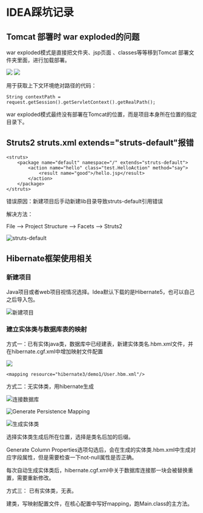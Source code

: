 # IDEA踩坑记录

## Tomcat 部署时 war exploded的问题

war exploded模式是直接把文件夹、jsp页面 、classes等等移到Tomcat 部署文件夹里面，进行加载部署。

![](../.gitbook/assets/image7.png) ![](https://github.com/QiQixvs/JavaLearnNote/tree/9f84335b1fb8c1e792ddb4feebf55381c89f784e/.gitbook/assets/capture.png)

用于获取上下文环境绝对路径的代码：

```text
String contextPath = request.getSession().getServletContext().getRealPath();
```

war exploded模式最终没有部署在Tomcat的位置，而是项目本身所在位置的指定目录下。

## Struts2 struts.xml extends="struts-default"报错

```text
<struts>
    <package name="default" namespace="/" extends="struts-default">
        <action name="hello" class="test.HelloAction" method="say">
            <result name="good">/hello.jsp</result>
        </action>
    </package>
</struts>
```

错误原因：新建项目后手动新建lib目录导致struts-default引用错误

解决方法：

File --&gt; Project Structure --&gt; Facets --&gt; Struts2

![struts-default](../.gitbook/assets/2020-03-09-15-34-09.png)

## Hibernate框架使用相关

### 新建项目

Java项目或者web项目视情况选择。Idea默认下载的是Hibernate5，也可以自己之后导入包。

![&#x65B0;&#x5EFA;&#x9879;&#x76EE;](../.gitbook/assets/2020-03-20-10-32-32.png)

### 建立实体类与数据库表的映射

方式一：已有实体java类，数据库中已经建表，新建实体类名.hbm.xml文件，并在hibernate.cgf.xml中增加映射文件配置

![](../.gitbook/assets/2020-03-20-10-36-29.png)

```text
<mapping resource="hibernate3/demo1/User.hbm.xml"/>
```

方式二：无实体类，用hibernate生成

![&#x8FDE;&#x63A5;&#x6570;&#x636E;&#x5E93;](../.gitbook/assets/2020-03-20-10-34-37.png)

![Generate Persistence Mapping](../.gitbook/assets/2020-03-20-10-37-37.png)

![&#x751F;&#x6210;&#x5B9E;&#x4F53;&#x7C7B;](../.gitbook/assets/2020-03-20-10-39-09.png)

选择实体类生成后所在位置，选择是类名后加的后缀。

Generate Column Properties选项勾选后，会在生成的实体类.hbm.xml中生成对应字段属性，但是需要检查一下not-null属性是否正确。

每次自动生成实体类后，hibernate.cgf.xml中关于数据库连接那一块会被替换重置，需要重新修改。

方式三： 已有实体类，无表。

建类，写映射配置文件，在核心配置中写好mapping，跑Main.class的主方法。


